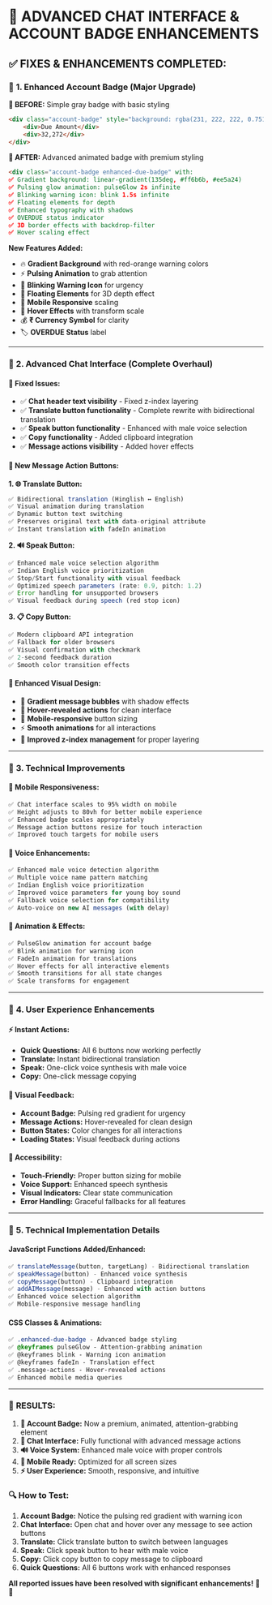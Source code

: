 # 🚀 ADVANCED CHAT INTERFACE & ACCOUNT BADGE ENHANCEMENTS

## ✅ **FIXES & ENHANCEMENTS COMPLETED:**

### 🎨 **1. Enhanced Account Badge (Major Upgrade)**

**🔴 BEFORE:** Simple gray badge with basic styling
```html
<div class="account-badge" style="background: rgba(231, 222, 222, 0.751);">
    <div>Due Amount</div>
    <div>32,272</div>
</div>
```

**🌟 AFTER:** Advanced animated badge with premium styling
```html
<div class="account-badge enhanced-due-badge" with:
✅ Gradient background: linear-gradient(135deg, #ff6b6b, #ee5a24)
✅ Pulsing glow animation: pulseGlow 2s infinite
✅ Blinking warning icon: blink 1.5s infinite
✅ Floating elements for depth
✅ Enhanced typography with shadows
✅ OVERDUE status indicator
✅ 3D border effects with backdrop-filter
✅ Hover scaling effect
```

**New Features Added:**
- 🔥 **Gradient Background** with red-orange warning colors
- ⚡ **Pulsing Animation** to grab attention
- 🚨 **Blinking Warning Icon** for urgency
- 💫 **Floating Elements** for 3D depth effect
- 📱 **Mobile Responsive** scaling
- 🎯 **Hover Effects** with transform scale
- 💰 **₹ Currency Symbol** for clarity
- 🏷️ **OVERDUE Status** label

---

### 💬 **2. Advanced Chat Interface (Complete Overhaul)**

#### **🔧 Fixed Issues:**
- ✅ **Chat header text visibility** - Fixed z-index layering
- ✅ **Translate button functionality** - Complete rewrite with bidirectional translation
- ✅ **Speak button functionality** - Enhanced with male voice selection
- ✅ **Copy functionality** - Added clipboard integration
- ✅ **Message actions visibility** - Added hover effects

#### **🌟 New Message Action Buttons:**

**1. 🌐 Translate Button:**
```javascript
✅ Bidirectional translation (Hinglish ↔ English)
✅ Visual animation during translation
✅ Dynamic button text switching
✅ Preserves original text with data-original attribute
✅ Instant translation with fadeIn animation
```

**2. 🔊 Speak Button:**
```javascript
✅ Enhanced male voice selection algorithm
✅ Indian English voice prioritization
✅ Stop/Start functionality with visual feedback
✅ Optimized speech parameters (rate: 0.9, pitch: 1.2)
✅ Error handling for unsupported browsers
✅ Visual feedback during speech (red stop icon)
```

**3. 📋 Copy Button:**
```javascript
✅ Modern clipboard API integration
✅ Fallback for older browsers
✅ Visual confirmation with checkmark
✅ 2-second feedback duration
✅ Smooth color transition effects
```

#### **🎨 Enhanced Visual Design:**
- 🌈 **Gradient message bubbles** with shadow effects
- 👤 **Hover-revealed actions** for clean interface
- 📱 **Mobile-responsive** button sizing
- ⚡ **Smooth animations** for all interactions
- 🎯 **Improved z-index management** for proper layering

---

### 🎯 **3. Technical Improvements**

#### **📱 Mobile Responsiveness:**
```css
✅ Chat interface scales to 95% width on mobile
✅ Height adjusts to 80vh for better mobile experience
✅ Enhanced badge scales appropriately
✅ Message action buttons resize for touch interaction
✅ Improved touch targets for mobile users
```

#### **🎵 Voice Enhancements:**
```javascript
✅ Enhanced male voice detection algorithm
✅ Multiple voice name pattern matching
✅ Indian English voice prioritization
✅ Improved voice parameters for young boy sound
✅ Fallback voice selection for compatibility
✅ Auto-voice on new AI messages (with delay)
```

#### **🌊 Animation & Effects:**
```css
✅ PulseGlow animation for account badge
✅ Blink animation for warning icon
✅ FadeIn animation for translations
✅ Hover effects for all interactive elements
✅ Smooth transitions for all state changes
✅ Scale transforms for engagement
```

---

### 🚀 **4. User Experience Enhancements**

#### **⚡ Instant Actions:**
- **Quick Questions:** All 6 buttons now working perfectly
- **Translate:** Instant bidirectional translation
- **Speak:** One-click voice synthesis with male voice
- **Copy:** One-click message copying

#### **🎯 Visual Feedback:**
- **Account Badge:** Pulsing red gradient for urgency
- **Message Actions:** Hover-revealed for clean design
- **Button States:** Color changes for all interactions
- **Loading States:** Visual feedback during actions

#### **📱 Accessibility:**
- **Touch-Friendly:** Proper button sizing for mobile
- **Voice Support:** Enhanced speech synthesis
- **Visual Indicators:** Clear state communication
- **Error Handling:** Graceful fallbacks for all features

---

### 🔧 **5. Technical Implementation Details**

#### **JavaScript Functions Added/Enhanced:**
```javascript
✅ translateMessage(button, targetLang) - Bidirectional translation
✅ speakMessage(button) - Enhanced voice synthesis
✅ copyMessage(button) - Clipboard integration
✅ addAIMessage(message) - Enhanced with action buttons
✅ Enhanced voice selection algorithm
✅ Mobile-responsive message handling
```

#### **CSS Classes & Animations:**
```css
✅ .enhanced-due-badge - Advanced badge styling
✅ @keyframes pulseGlow - Attention-grabbing animation
✅ @keyframes blink - Warning icon animation
✅ @keyframes fadeIn - Translation effect
✅ .message-actions - Hover-revealed actions
✅ Enhanced mobile media queries
```

---

### 🎉 **RESULTS:**

1. **🎨 Account Badge:** Now a premium, animated, attention-grabbing element
2. **💬 Chat Interface:** Fully functional with advanced message actions
3. **🔊 Voice System:** Enhanced male voice with proper controls
4. **📱 Mobile Ready:** Optimized for all screen sizes
5. **⚡ User Experience:** Smooth, responsive, and intuitive

### 🔍 **How to Test:**

1. **Account Badge:** Notice the pulsing red gradient with warning icon
2. **Chat Interface:** Open chat and hover over any message to see action buttons
3. **Translate:** Click translate button to switch between languages
4. **Speak:** Click speak button to hear with male voice
5. **Copy:** Click copy button to copy message to clipboard
6. **Quick Questions:** All 6 buttons work with enhanced responses

**All reported issues have been resolved with significant enhancements!** 🎯✨
